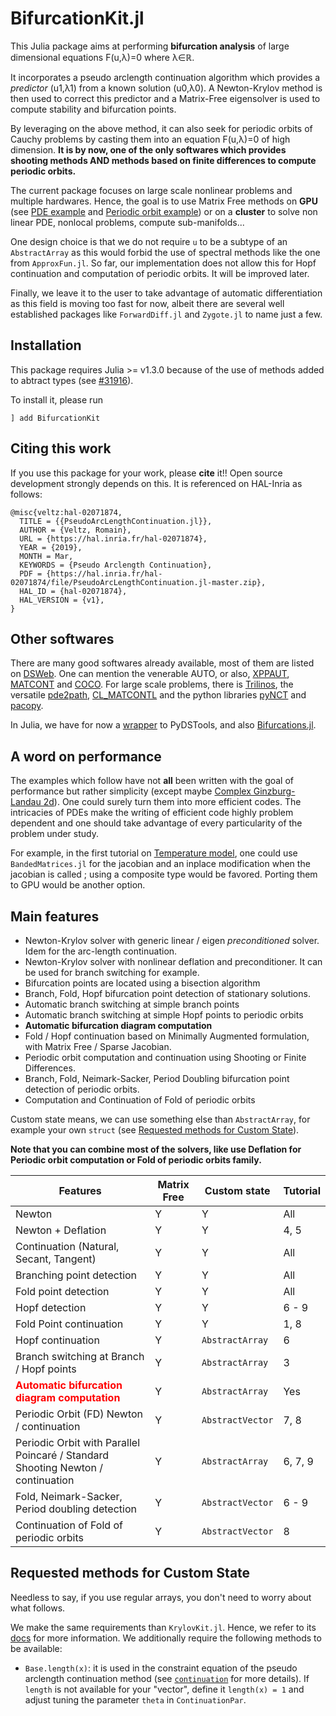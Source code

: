 # BifurcationKit.jl

This Julia package aims at performing **bifurcation analysis** of large dimensional equations F(u,λ)=0 where λ∈ℝ.  

It incorporates a pseudo arclength continuation algorithm which provides a *predictor* (u1,λ1) from a known solution (u0,λ0). A Newton-Krylov method is then used to correct this predictor and a Matrix-Free eigensolver is used to compute stability and bifurcation points.

By leveraging on the above method, it can also seek for periodic orbits of Cauchy problems by casting them into an equation F(u,λ)=0 of high dimension. **It is by now, one of the only softwares which provides shooting methods AND methods based on finite differences to compute periodic orbits.**

The current package focuses on large scale nonlinear problems and multiple hardwares. Hence, the goal is to use Matrix Free methods on **GPU** (see [PDE example](https://rveltz.github.io/BifurcationKit.jl/dev/tutorials2b/index.html#The-Swift-Hohenberg-equation-on-the-GPU-1) and [Periodic orbit example](https://rveltz.github.io/BifurcationKit.jl/dev/tutorialsCGL/#Continuation-of-periodic-orbits-on-the-GPU-(Advanced)-1)) or on a **cluster** to solve non linear PDE, nonlocal problems, compute sub-manifolds...

One design choice is that we do not require `u` to be a subtype of an `AbstractArray` as this would forbid the use of spectral methods like the one from `ApproxFun.jl`. So far, our implementation does not allow this for Hopf continuation and computation of periodic orbits. It will be improved later.

Finally, we leave it to the user to take advantage of automatic differentiation as this field is moving too fast for now, albeit there are several well established packages like `ForwardDiff.jl` and `Zygote.jl` to name just a few.

## Installation 

This package requires Julia >= v1.3.0 because of the use of methods added to abtract types (see [#31916](https://github.com/JuliaLang/julia/pull/31916)).

To install it, please run

`] add BifurcationKit`

## Citing this work
If you use this package for your work, please **cite** it!! Open source development strongly depends on this. It is referenced on HAL-Inria as follows:

```
@misc{veltz:hal-02071874,
  TITLE = {{PseudoArcLengthContinuation.jl}},
  AUTHOR = {Veltz, Romain},
  URL = {https://hal.inria.fr/hal-02071874},
  YEAR = {2019},
  MONTH = Mar,
  KEYWORDS = {Pseudo Arclength Continuation},
  PDF = {https://hal.inria.fr/hal-02071874/file/PseudoArcLengthContinuation.jl-master.zip},
  HAL_ID = {hal-02071874},
  HAL_VERSION = {v1},
}
```

## Other softwares

There are many good softwares already available, most of them are listed on [DSWeb](https://dsweb.siam.org/Software). One can mention the venerable AUTO, or also, [XPPAUT](http://www.math.pitt.edu/~bard/xpp/xpp.html), [MATCONT](http://www.matcont.ugent.be/) and [COCO](https://sourceforge.net/projects/cocotools/). For large scale problems, there is [Trilinos](https://trilinos.org/), the versatile [pde2path](http://www.staff.uni-oldenburg.de/hannes.uecker/pde2path/), [CL_MATCONTL](https://github.com/careljonkhout/cl_matcontL) and the python libraries [pyNCT](https://pypi.org/project/PyNCT/) and [pacopy](https://github.com/nschloe/pacopy).


In Julia, we have for now a [wrapper](https://github.com/JuliaDiffEq/PyDSTool.jl) to PyDSTools, and also [Bifurcations.jl](https://github.com/tkf/Bifurcations.jl).

## A word on performance

The examples which follow have not **all** been written with the goal of performance but rather simplicity (except maybe [Complex Ginzburg-Landau 2d](@ref)). One could surely turn them into more efficient codes. The intricacies of PDEs make the writing of efficient code highly problem dependent and one should take advantage of every particularity of the problem under study.

For example, in the first tutorial on [Temperature model](@ref), one could use `BandedMatrices.jl` for the jacobian and an inplace modification when the jacobian is called ; using a composite type would be favored. Porting them to GPU would be another option.

## Main features

- Newton-Krylov solver with generic linear / eigen *preconditioned* solver. Idem for the arc-length continuation.
- Newton-Krylov solver with nonlinear deflation and preconditioner. It can be used for branch switching for example.
- Bifurcation points are located using a bisection algorithm
- Branch, Fold, Hopf bifurcation point detection of stationary solutions.
- Automatic branch switching at simple branch points
- Automatic branch switching at simple Hopf points to periodic orbits
- **Automatic bifurcation diagram computation**
- Fold / Hopf continuation based on Minimally Augmented formulation, with Matrix Free / Sparse Jacobian.
- Periodic orbit computation and continuation using Shooting or Finite Differences.
- Branch, Fold, Neimark-Sacker, Period Doubling bifurcation point detection of periodic orbits.
- Computation and Continuation of Fold of periodic orbits

Custom state means, we can use something else than `AbstractArray`, for example your own `struct` (see [Requested methods for Custom State](@ref)). 

**Note that you can combine most of the solvers, like use Deflation for Periodic orbit computation or Fold of periodic orbits family.**

|Features|Matrix Free|Custom state| Tutorial |
|---|---|---|---|
| Newton | Y | Y | All |
| Newton + Deflation| Y | Y | 4, 5|
| Continuation (Natural, Secant, Tangent) | Y | Y | All |
| Branching point detection | Y | Y | All |
| Fold point detection | Y | Y | All |
| Hopf detection | Y | Y | 6 - 9 |
| Fold Point continuation | Y | Y | 1, 8 |
| Hopf continuation | Y | `AbstractArray` | 6 |
| Branch switching at Branch / Hopf points | Y | `AbstractArray` | 3 |
| <span style="color:red">**Automatic bifurcation diagram computation**</span> | Y | `AbstractArray` |  Yes | |
| Periodic Orbit (FD) Newton / continuation | Y | `AbstractVector` | 7, 8 |
| Periodic Orbit with Parallel Poincaré / Standard Shooting Newton / continuation | Y | `AbstractArray` |  6, 7, 9 |
| Fold, Neimark-Sacker, Period doubling detection | Y | `AbstractVector` | 6 - 9  |
| Continuation of Fold of periodic orbits | Y | `AbstractVector` | 8 |


## Requested methods for Custom State
Needless to say, if you use regular arrays, you don't need to worry about what follows.

We make the same requirements than `KrylovKit.jl`. Hence, we refer to its [docs](https://jutho.github.io/KrylovKit.jl/stable/#Package-features-and-alternatives-1) for more information. We additionally require the following methods to be available:

- `Base.length(x)`: it is used in the constraint equation of the pseudo arclength continuation method (see [`continuation`](@ref) for more details). If `length` is not available for your "vector", define it `length(x) = 1` and adjust tuning the parameter `theta` in `ContinuationPar`.